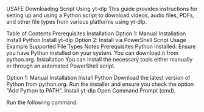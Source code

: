 USAFE Downloading Script Using yt-dlp
This guide provides instructions for setting up and using a Python script to download videos, audio files, PDFs, and other file types from various platforms using yt-dlp.

Table of Contents
Prerequisites
Installation
Option 1: Manual Installation
Install Python
Install yt-dlp
Option 2: Install via PowerShell
Script Usage
Example
Supported File Types
Notes
Prerequisites
Python Installed: Ensure you have Python installed on your system. You can download it from python.org.
Installation
You can install the necessary tools either manually or through an automated PowerShell script.

Option 1: Manual Installation
Install Python
Download the latest version of Python from python.org.
Run the installer and ensure you check the option "Add Python to PATH".
Install yt-dlp
Open Command Prompt (cmd).

Run the following command:
